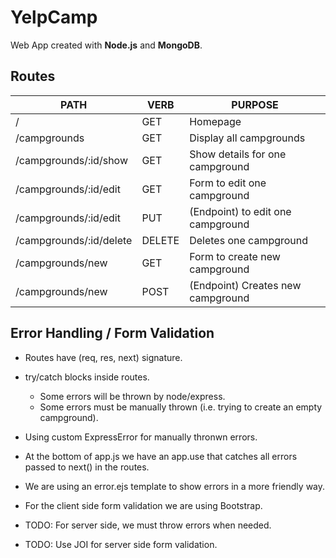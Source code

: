 # YelpCamp

Web App created with **Node.js** and **MongoDB**.

## Routes

| PATH                    | VERB   | PURPOSE                           |
| ----------------------- | ------ | --------------------------------- |
| /                       | GET    | Homepage                          |
| /campgrounds            | GET    | Display all campgrounds           |
| /campgrounds/:id/show   | GET    | Show details for one campground   |
| /campgrounds/:id/edit   | GET    | Form to edit one campground       |
| /campgrounds/:id/edit   | PUT    | (Endpoint) to edit one campground |
| /campgrounds/:id/delete | DELETE | Deletes one campground            |
| /campgrounds/new        | GET    | Form to create new campground     |
| /campgrounds/new        | POST   | (Endpoint) Creates new campground |

## Error Handling / Form Validation

- Routes have (req, res, next) signature.
- try/catch blocks inside routes.
  - Some errors will be thrown by node/express.
  - Some errors must be manually thrown (i.e. trying to create an empty campground).
- Using custom ExpressError for manually thronwn errors.
- At the bottom of app.js we have an app.use that catches all errors passed to next() in the routes.
- We are using an error.ejs template to show errors in a more friendly way.

- For the client side form validation we are using Bootstrap.
- TODO: For server side, we must throw errors when needed.
- TODO: Use JOI for server side form validation.